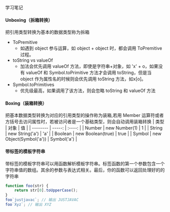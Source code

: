 学习笔记

#### Unboxing（拆箱转换）
把引用类型转换为基本的数据类型称为拆箱
* ToPremitive
    - 如遇到 object 参与运算，如 object + object 时，都会调用 ToPremitive 过程。
* toString vs valueOf
    - 加法会优先调用 valueOf 方法，即使是字符串+对象，如 'x' + o，如果没有 valueOf 和 Symbol.toPrimitive 方法才会调用 toString，但是当 object 作为属性名的时候则会优先调用 toString 方法，如x[o]。
* Symbol.toPrimitives
    - 优先级最高，如果调用了该方法，则会忽略 toString 和 valueOf 方法

#### Boxing（装箱转换）
把基本数据类型转换为对应的引用类型的操作称为装箱,若用 Member 运算符或者方括号去访问属性时，若被访问者是一个基础类型，则会自动调用装箱转换
| 类型       | 对象     | 值      |
| --------   | -----:  | :----:  |
| Number    | new Number(1) | 1 |
| String | new String('a') | 'a' |
| Boolean | new Boolean(true) | true |
| Symbol | new Object(Symbol('a')) | Symbol('a') |


#### 带标签的模板字符串
带标签的模板字符串可以用函数解析模板字符串。标签函数的第一个参数包含一个字符串值的数组。其余的参数与表达式相关。最后，你的函数可以返回处理好的的字符串
```javascript
function foo(str) { 
    return str[0].toUpperCase(); 
}
foo`justjavac`; // 输出 JUSTJAVAC
foo`Xyz`; // 输出 XYZ
```